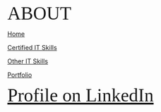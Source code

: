 <span style="font-family:Papyrus; font-size:3em;">ABOUT</span>

[Home](index.md)

[Certified IT Skills](certified_skills.md)

[Other IT Skills](other_skills.md)

[Portfolio](portfolio.md)

<span style="font-family:Papyrus; font-size:3em;">
  <a href="https://www.linkedin.com/in/mbhagwan">Profile on LinkedIn</a>
</span>
